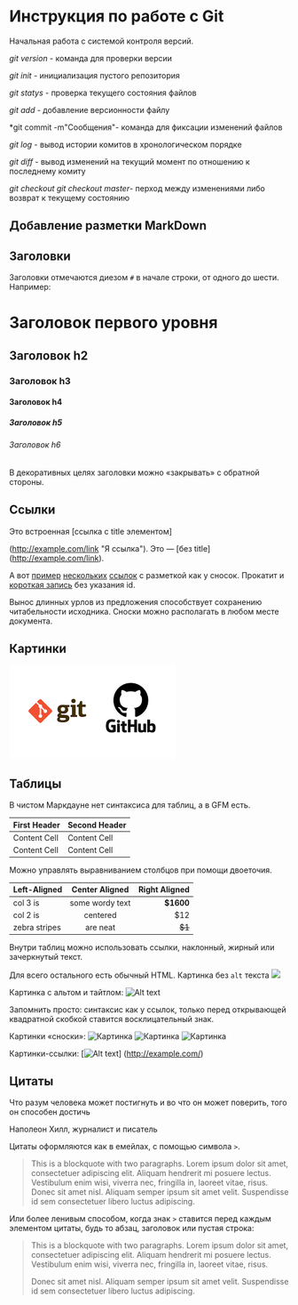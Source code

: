 # Инструкция по работе с Git

Начальная работа с системой контроля версий.

*git version* - команда для проверки версии 

*git init* - инициализация пустого репозитория

*git statys* - проверка текущего состояния файлов

*git add* - добавление версионности файлу

*git commit -m"Сообщения"- команда для фиксации изменений файлов

*git log* - вывод истории комитов в хронологическом порядке

*git diff* - вывод изменений на текущий момент по отношению к последнему комиту

*git checkout* *git checkout master*- перход между изменениями либо возврат к текущему состоянию

## Добавление разметки MarkDown

## Заголовки

Заголовки отмечаются диезом `#` в начале строки, от
одного до шести. Например:
# Заголовок первого уровня  
## Заголовок h2
### Заголовок h3
#### Заголовок h4
##### Заголовок h5
###### Заголовок h6
В декоративных целях заголовки можно «закрывать» с
обратной стороны.

## Ссылки

Это встроенная [ссылка с title элементом]

(http://example.com/link "Я ссылка"). 
Это — [без title]
(http://example.com/link).

А вот [пример][1] [нескольких][2] [ссылок][id] с
разметкой как у сносок.
 Прокатит и [короткая запись][]
без указания id.

[1]: http://example.com/ "Optional Title Here"
[2]: http://example.com/some
[id]: http://example.com/links (Optional Title Here)
[короткая запись]: http://example.com/short

Вынос длинных урлов из предложения способствует
сохранению читабельности исходника. Сноски можно
располагать в любом месте документа.

## Картинки

![logo](logo.png)

## Таблицы
В чистом Маркдауне нет синтаксиса для таблиц, а в GFM
есть.

| First Header | Second Header |
| ------------- | ------------- |
| Content Cell | Content Cell |
| Content Cell | Content Cell |

Можно управлять выравниванием столбцов при помощи
двоеточия.

| Left-Aligned | Center Aligned | Right Aligned |
|:------------- |:---------------:| -------------:|
| col 3 is | some wordy text | **$1600** |
| col 2 is | centered | $12 |
| zebra stripes | are neat | ~~$1~~ |

Внутри таблиц можно использовать ссылки, наклонный,
жирный или зачеркнутый текст.

Для всего остального есть обычный HTML.
Картинка без `alt` текста
![](//placehold.it/150x100)

Картинка с альтом и тайтлом:
![Alt text](//placehold.it/150x100 "Можно задать title")

Запомнить просто: синтаксис как у ссылок, только перед
открывающей квадратной скобкой ставится восклицательный
знак.

Картинки «сноски»:
![Картинка][image1]
![Картинка][image2]
![Картинка][image3]

[image1]: //placehold.it/250x100
[image2]: //placehold.it/200x100
[image3]: //placehold.it/150x100

Картинки-ссылки:
[![Alt text](//placehold.it/150x100)]
(http://example.com/)

## Цитаты

Что разум человека может постигнуть и во что он может поверить, того он способен достичь

Наполеон Хилл, журналист и писатель 

Цитаты оформляются как в емейлах, с помощью символа `>`.

> This is a blockquote with two paragraphs. Lorem ipsum
dolor sit amet,
consectetuer adipiscing elit. Aliquam hendrerit mi
posuere lectus.
Vestibulum enim wisi, viverra nec, fringilla in,
laoreet vitae, risus.
Donec sit amet nisl. Aliquam semper ipsum sit amet
velit. Suspendisse
id sem consectetuer libero luctus adipiscing.

Или более ленивым способом, когда знак `>` ставится
перед каждым элементом цитаты, будь то абзац, заголовок
или пустая строка:

> This is a blockquote with two paragraphs. Lorem ipsum
dolor sit amet,
consectetuer adipiscing elit. Aliquam hendrerit mi
posuere lectus.
Vestibulum enim wisi, viverra nec, fringilla in, laoreet
vitae, risus.
>
> Donec sit amet nisl. Aliquam semper ipsum sit amet
velit. Suspendisse
id sem consectetuer libero luctus adipiscing.